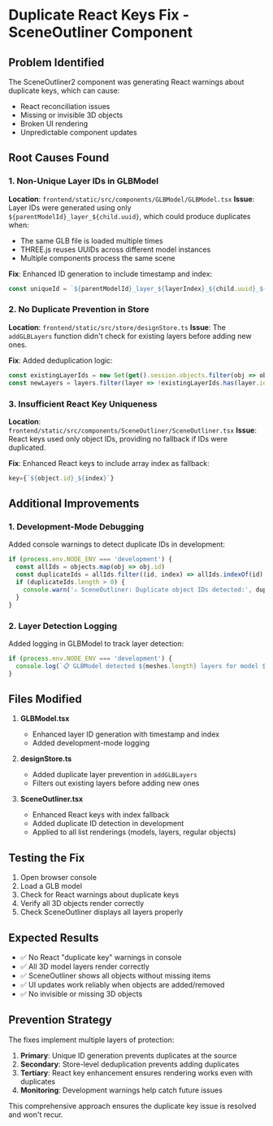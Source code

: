 # Duplicate React Keys Fix - SceneOutliner Component

## Problem Identified
The SceneOutliner2 component was generating React warnings about duplicate keys, which can cause:
- React reconciliation issues
- Missing or invisible 3D objects
- Broken UI rendering
- Unpredictable component updates

## Root Causes Found

### 1. Non-Unique Layer IDs in GLBModel
**Location**: `frontend/static/src/components/GLBModel/GLBModel.tsx`
**Issue**: Layer IDs were generated using only `${parentModelId}_layer_${child.uuid}`, which could produce duplicates when:
- The same GLB file is loaded multiple times
- THREE.js reuses UUIDs across different model instances
- Multiple components process the same scene

**Fix**: Enhanced ID generation to include timestamp and index:
```typescript
const uniqueId = `${parentModelId}_layer_${layerIndex}_${child.uuid}_${Date.now()}`
```

### 2. No Duplicate Prevention in Store
**Location**: `frontend/static/src/store/designStore.ts`
**Issue**: The `addGLBLayers` function didn't check for existing layers before adding new ones.

**Fix**: Added deduplication logic:
```typescript
const existingLayerIds = new Set(get().session.objects.filter(obj => obj.isLayer && obj.parentModelId === modelId).map(obj => obj.id))
const newLayers = layers.filter(layer => !existingLayerIds.has(layer.id))
```

### 3. Insufficient React Key Uniqueness
**Location**: `frontend/static/src/components/SceneOutliner/SceneOutliner.tsx`
**Issue**: React keys used only object IDs, providing no fallback if IDs were duplicated.

**Fix**: Enhanced React keys to include array index as fallback:
```typescript
key={`${object.id}_${index}`}
```

## Additional Improvements

### 1. Development-Mode Debugging
Added console warnings to detect duplicate IDs in development:
```typescript
if (process.env.NODE_ENV === 'development') {
  const allIds = objects.map(obj => obj.id)
  const duplicateIds = allIds.filter((id, index) => allIds.indexOf(id) !== index)
  if (duplicateIds.length > 0) {
    console.warn('⚠️ SceneOutliner: Duplicate object IDs detected:', duplicateIds)
  }
}
```

### 2. Layer Detection Logging
Added logging in GLBModel to track layer detection:
```typescript
if (process.env.NODE_ENV === 'development') {
  console.log(`📋 GLBModel detected ${meshes.length} layers for model ${parentModelId}:`, meshes.map(m => m.id))
}
```

## Files Modified

1. **GLBModel.tsx**
   - Enhanced layer ID generation with timestamp and index
   - Added development-mode logging

2. **designStore.ts** 
   - Added duplicate layer prevention in `addGLBLayers`
   - Filters out existing layers before adding new ones

3. **SceneOutliner.tsx**
   - Enhanced React keys with index fallback
   - Added duplicate ID detection in development
   - Applied to all list renderings (models, layers, regular objects)

## Testing the Fix

1. Open browser console
2. Load a GLB model
3. Check for React warnings about duplicate keys
4. Verify all 3D objects render correctly
5. Check SceneOutliner displays all layers properly

## Expected Results

- ✅ No React "duplicate key" warnings in console
- ✅ All 3D model layers render correctly
- ✅ SceneOutliner shows all objects without missing items
- ✅ UI updates work reliably when objects are added/removed
- ✅ No invisible or missing 3D objects

## Prevention Strategy

The fixes implement multiple layers of protection:
1. **Primary**: Unique ID generation prevents duplicates at the source
2. **Secondary**: Store-level deduplication prevents adding duplicates
3. **Tertiary**: React key enhancement ensures rendering works even with duplicates
4. **Monitoring**: Development warnings help catch future issues

This comprehensive approach ensures the duplicate key issue is resolved and won't recur.